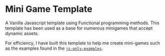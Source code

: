 # Mini Game Template

A Vanilla Javascript template using Functional programming methods. This template has been used as a base for numerous minigames that accept dynamic assets. 

For efficiency, I have built this template to help me create mini-games such as the examples found in the [`js-only-examples`](https://github.com/kgrim/vanilla-js-mini-games/tree/main/js-only-examples). 